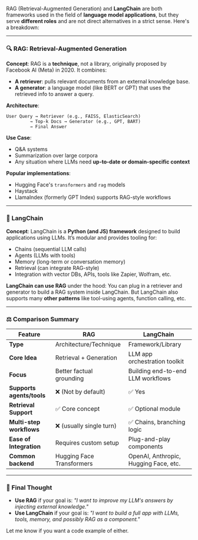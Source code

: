 RAG (Retrieval-Augmented Generation) and **LangChain** are both frameworks used in the field of **language model applications**, but they serve **different roles** and are not direct alternatives in a strict sense. Here's a breakdown:

---

### 🔍 **RAG: Retrieval-Augmented Generation**

**Concept**:
RAG is a **technique**, not a library, originally proposed by Facebook AI (Meta) in 2020. It combines:

* **A retriever**: pulls relevant documents from an external knowledge base.
* **A generator**: a language model (like BERT or GPT) that uses the retrieved info to answer a query.

**Architecture**:

```
User Query → Retriever (e.g., FAISS, ElasticSearch)
         → Top-k Docs → Generator (e.g., GPT, BART)
         → Final Answer
```

**Use Case**:

* Q\&A systems
* Summarization over large corpora
* Any situation where LLMs need **up-to-date or domain-specific context**

**Popular implementations**:

* Hugging Face's `transformers` and `rag` models
* Haystack
* LlamaIndex (formerly GPT Index) supports RAG-style workflows

---

### 🧱 **LangChain**

**Concept**:
LangChain is a **Python (and JS) framework** designed to build applications using LLMs. It’s modular and provides tooling for:

* Chains (sequential LLM calls)
* Agents (LLMs with tools)
* Memory (long-term or conversation memory)
* Retrieval (can integrate RAG-style)
* Integration with vector DBs, APIs, tools like Zapier, Wolfram, etc.

**LangChain can use RAG** under the hood:
You can plug in a retriever and generator to build a RAG system inside LangChain. But LangChain also supports many **other patterns** like tool-using agents, function calling, etc.

---

### ⚖️ **Comparison Summary**

| Feature                   | RAG                       | LangChain                             |
| ------------------------- | ------------------------- | ------------------------------------- |
| **Type**                  | Architecture/Technique    | Framework/Library                     |
| **Core Idea**             | Retrieval + Generation    | LLM app orchestration toolkit         |
| **Focus**                 | Better factual grounding  | Building end-to-end LLM workflows     |
| **Supports agents/tools** | ❌ (Not by default)        | ✅ Yes                                 |
| **Retrieval Support**     | ✅ Core concept            | ✅ Optional module                     |
| **Multi-step workflows**  | ❌ (usually single turn)   | ✅ Chains, branching logic             |
| **Ease of Integration**   | Requires custom setup     | Plug-and-play components              |
| **Common backend**        | Hugging Face Transformers | OpenAI, Anthropic, Hugging Face, etc. |

---

### 🧠 Final Thought

* **Use RAG** if your goal is: *"I want to improve my LLM's answers by injecting external knowledge."*
* **Use LangChain** if your goal is: *"I want to build a full app with LLMs, tools, memory, and possibly RAG as a component."*

Let me know if you want a code example of either.


